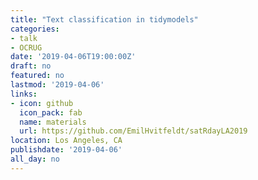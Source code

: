 ```yaml
---
title: "Text classification in tidymodels"
categories:
- talk
- OCRUG
date: '2019-04-06T19:00:00Z'
draft: no
featured: no
lastmod: '2019-04-06'
links:
- icon: github
  icon_pack: fab
  name: materials
  url: https://github.com/EmilHvitfeldt/satRdayLA2019
location: Los Angeles, CA
publishdate: '2019-04-06'
all_day: no
---
```

